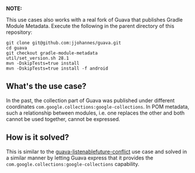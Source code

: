 **NOTE:**

This use cases also works with a real fork of Guava that publishes Gradle Module Metadata.
Execute the following in the parent directory of this repository:

```
git clone git@github.com:jjohannes/guava.git
cd guava
git checkout gradle-module-metadata
util/set_version.sh 28.1
mvn -DskipTests=true install
mvn -DskipTests=true install -f android
```

## What's the use case?

In the past, the collection part of Guava was published under different coordinates `com.google.collections:google-collections`.
In POM metadata, such a relationship between modules, i.e. one replaces the other and both cannot be used together, cannot be expressed.

## How is it solved?

This is similar to the [guava-listenablefuture-conflict](../guava-listenablefuture-conflict) use case and solved in a similar manner by letting Guava express that it provides the `com.google.collections:google-collections` capability.